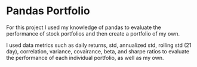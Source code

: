 # Pandas Portfolio

For this project I used my knowledge of pandas to evaluate the performance of stock portfolios and then create a portfolio of my own. 

I used data metrics such as daily returns, std, annualized std, rolling std (21 day), correlation, variance, covairance, beta, and sharpe ratios to evaluate the performance of each individual portfolio, as well as my own.
